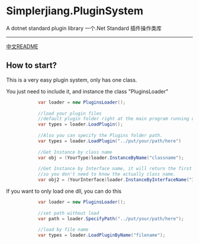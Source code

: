 # Simplerjiang.PluginSystem
A dotnet standard plugin library 一个.Net Standard 插件操作类库

---

[中文README]()

## How to start?


This is a very easy plugin system, only has one class.

You just need to include it, and instance the class "PluginsLoader"

```C#
            var loader = new PluginsLoader();
            
            //load your plugin files
            //default plugin folder right at the main program running directory with "Plugins" 
            var types = loader.LoadPlugin();
            
            //Also you can specify the Plugins folder path.
            var types = loader.LoadPlugin("../put/your/path/here")
            
            //Get Instance by class name
            var obj = (YourType)loader.InstanceByName("classname");
            
            //Get Instance by Interface name, it will return the first it found.
            //so you don't need to know the actually class name.
            var obj2 = (YourInterface)loader.InstanceByInterfaceName("InterfaceName");
```

If you want to only load one dll, you can do this

```C#
            var loader = new PluginsLoader();
            
            //set path without load
            var path = loader.SpecifyPath("../put/your/path/here");
            
            //load by file name
            var types = loader.LoadPluginByName("filename");
```

